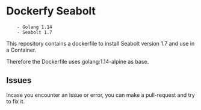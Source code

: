 # Dockerfy Seabolt

```
    - Golang 1.14
    - Seabolt 1.7
```

This repository contains a dockerfile to install Seabolt version 1.7 and use in a Container.

Therefore the Dockerfile uses golang:1.14-alpine as base.

## Issues

Incase you encounter an issue or error, you can make a pull-request and try to fix it. 
 

